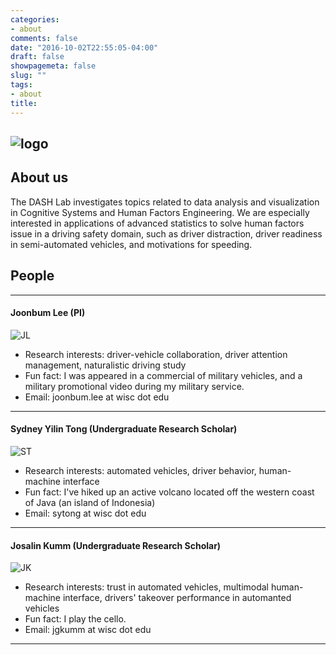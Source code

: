 ```yaml
---
categories:
- about
comments: false
date: "2016-10-02T22:55:05-04:00"
draft: false
showpagemeta: false
slug: ""
tags:
- about
title: 
---
```

![logo](/img/logo.png)
---
## About us
The DASH Lab investigates topics related to data analysis and visualization in Cognitive Systems and Human Factors Engineering. We are especially interested in applications of advanced statistics to solve human factors issue in a driving safety domain, such as driver distraction, driver readiness in semi-automated vehicles, and motivations for speeding. 

## People
---
#### Joonbum Lee (PI)
![JL](/img/CTL_headshot.jpg) 
- Research interests: driver-vehicle collaboration, driver attention management, naturalistic driving study
- Fun fact: I was appeared in a commercial of military vehicles, and a military promotional video during my military service. 
- Email: joonbum.lee at wisc dot edu
 
---
#### Sydney Yilin Tong (Undergraduate Research Scholar)
![ST](/img/ST_headshot.jpg) 
- Research interests: automated vehicles, driver behavior, human-machine interface
- Fun fact: I've hiked up an active volcano located off the western coast of Java (an island of Indonesia)
- Email: sytong at wisc dot edu

---
#### Josalin Kumm (Undergraduate Research Scholar)
![JK](/img/JK_headshot.jpg)
- Research interests: trust in automated vehicles, multimodal human-machine interface, drivers' takeover performance in automanted vehicles
- Fun fact: I play the cello.
- Email: jgkumm at wisc dot edu

---
